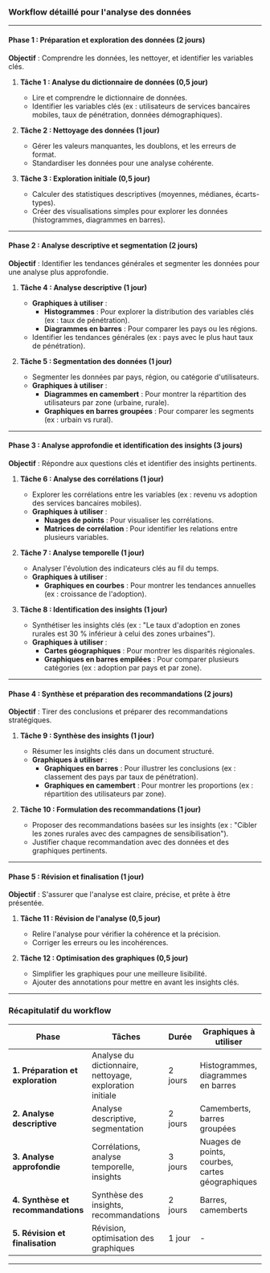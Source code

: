 ### **Workflow détaillé pour l'analyse des données**

---

#### **Phase 1 : Préparation et exploration des données (2 jours)**

**Objectif** : Comprendre les données, les nettoyer, et identifier les variables clés.

1. **Tâche 1 : Analyse du dictionnaire de données (0,5 jour)**
   - Lire et comprendre le dictionnaire de données.
   - Identifier les variables clés (ex : utilisateurs de services bancaires mobiles, taux de pénétration, données démographiques).

2. **Tâche 2 : Nettoyage des données (1 jour)**
   - Gérer les valeurs manquantes, les doublons, et les erreurs de format.
   - Standardiser les données pour une analyse cohérente.

3. **Tâche 3 : Exploration initiale (0,5 jour)**
   - Calculer des statistiques descriptives (moyennes, médianes, écarts-types).
   - Créer des visualisations simples pour explorer les données (histogrammes, diagrammes en barres).

---

#### **Phase 2 : Analyse descriptive et segmentation (2 jours)**

**Objectif** : Identifier les tendances générales et segmenter les données pour une analyse plus approfondie.

1. **Tâche 4 : Analyse descriptive (1 jour)**
   - **Graphiques à utiliser** :
     - **Histogrammes** : Pour explorer la distribution des variables clés (ex : taux de pénétration).
     - **Diagrammes en barres** : Pour comparer les pays ou les régions.
   - Identifier les tendances générales (ex : pays avec le plus haut taux de pénétration).

2. **Tâche 5 : Segmentation des données (1 jour)**
   - Segmenter les données par pays, région, ou catégorie d'utilisateurs.
   - **Graphiques à utiliser** :
     - **Diagrammes en camembert** : Pour montrer la répartition des utilisateurs par zone (urbaine, rurale).
     - **Graphiques en barres groupées** : Pour comparer les segments (ex : urbain vs rural).

---

#### **Phase 3 : Analyse approfondie et identification des insights (3 jours)**

**Objectif** : Répondre aux questions clés et identifier des insights pertinents.

1. **Tâche 6 : Analyse des corrélations (1 jour)**
   - Explorer les corrélations entre les variables (ex : revenu vs adoption des services bancaires mobiles).
   - **Graphiques à utiliser** :
     - **Nuages de points** : Pour visualiser les corrélations.
     - **Matrices de corrélation** : Pour identifier les relations entre plusieurs variables.

2. **Tâche 7 : Analyse temporelle (1 jour)**
   - Analyser l'évolution des indicateurs clés au fil du temps.
   - **Graphiques à utiliser** :
     - **Graphiques en courbes** : Pour montrer les tendances annuelles (ex : croissance de l'adoption).

3. **Tâche 8 : Identification des insights (1 jour)**
   - Synthétiser les insights clés (ex : "Le taux d'adoption en zones rurales est 30 % inférieur à celui des zones urbaines").
   - **Graphiques à utiliser** :
     - **Cartes géographiques** : Pour montrer les disparités régionales.
     - **Graphiques en barres empilées** : Pour comparer plusieurs catégories (ex : adoption par pays et par zone).

---

#### **Phase 4 : Synthèse et préparation des recommandations (2 jours)**

**Objectif** : Tirer des conclusions et préparer des recommandations stratégiques.

1. **Tâche 9 : Synthèse des insights (1 jour)**
   - Résumer les insights clés dans un document structuré.
   - **Graphiques à utiliser** :
     - **Graphiques en barres** : Pour illustrer les conclusions (ex : classement des pays par taux de pénétration).
     - **Graphiques en camembert** : Pour montrer les proportions (ex : répartition des utilisateurs par zone).

2. **Tâche 10 : Formulation des recommandations (1 jour)**
   - Proposer des recommandations basées sur les insights (ex : "Cibler les zones rurales avec des campagnes de sensibilisation").
   - Justifier chaque recommandation avec des données et des graphiques pertinents.

---

#### **Phase 5 : Révision et finalisation (1 jour)**

**Objectif** : S'assurer que l'analyse est claire, précise, et prête à être présentée.

1. **Tâche 11 : Révision de l'analyse (0,5 jour)**
   - Relire l'analyse pour vérifier la cohérence et la précision.
   - Corriger les erreurs ou les incohérences.

2. **Tâche 12 : Optimisation des graphiques (0,5 jour)**
   - Simplifier les graphiques pour une meilleure lisibilité.
   - Ajouter des annotations pour mettre en avant les insights clés.

---

### **Récapitulatif du workflow**

| **Phase**                     | **Tâches**                              | **Durée** | **Graphiques à utiliser**                     |
|-------------------------------|-----------------------------------------|-----------|-----------------------------------------------|
| **1. Préparation et exploration** | Analyse du dictionnaire, nettoyage, exploration initiale | 2 jours   | Histogrammes, diagrammes en barres            |
| **2. Analyse descriptive**     | Analyse descriptive, segmentation       | 2 jours   | Camemberts, barres groupées                   |
| **3. Analyse approfondie**     | Corrélations, analyse temporelle, insights | 3 jours   | Nuages de points, courbes, cartes géographiques |
| **4. Synthèse et recommandations** | Synthèse des insights, recommandations | 2 jours   | Barres, camemberts                            |
| **5. Révision et finalisation** | Révision, optimisation des graphiques  | 1 jour    | -                                             |

---
